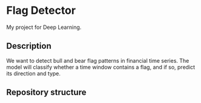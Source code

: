 # Flag Detector

My project for Deep Learning.

## Description
We want to detect bull and bear flag patterns in financial time series. The model will classify whether a time window 
contains a flag, and if so, predict its direction and type.

## Repository structure
